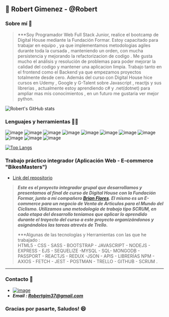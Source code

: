 ## :wave: Robert Gimenez - @Robert

### Sobre mí :page_with_curl:
>***Soy Programador Web Full Stack Junior, realice el bootcamp de Digital House mediante la Fundación Formar.
> Estoy capacitado para trabajar en equipo , ya que implementamos metodologias agiles durante toda la cursada , manteniendo un orden, con mucha persistencia y mejorando la refactorizacion de codigo .
>Me gusta mucho el análisis y resolución de problemas para poder mejorar la calidad del codigo y mantener una aplicacion limpia.
>Trabajo tanto en el frontend como el Backend ya que empezamos proyectos totalmente desde cero.
>Además del curso con Digital House hice cursos en Udemy , Google y G-Talent sobre Javascript , reactjs y sus librerias , actualmente estoy aprendiendo c# y .net(dotnet) para ampliar mas mis conocimientos , en un futuro me gustaria ver mejor python.

![Robert's GitHub stats](https://github-readme-stats.vercel.app/api?username=ROBERT-Gimenez&show_icons=true&theme=tokyonight&locale=es)

### Lenguajes y herramientas :technologist:
![image](https://img.shields.io/badge/Visual_Studio_Code-0078D4?style=for-the-badge&logo=visual%20studio%20code&logoColor=white)
![image](https://img.shields.io/badge/HTML5-E34F26?style=for-the-badge&logo=html5&logoColor=white)
![image](https://img.shields.io/badge/CSS3-1572B6?style=for-the-badge&logo=css3&logoColor=white)
![image](https://img.shields.io/badge/JavaScript-323330?style=for-the-badge&logo=javascript&logoColor=F7DF1E)
![image](https://img.shields.io/badge/Node.js-339933?style=for-the-badge&logo=nodedotjs&logoColor=white)
![image](https://img.shields.io/badge/Express.js-000000?style=for-the-badge&logo=express&logoColor=white)
![image](https://img.shields.io/badge/Sequelize-52B0E7?style=for-the-badge&logo=Sequelize&logoColor=white)
![image](https://img.shields.io/badge/MySQL-005C84?style=for-the-badge&logo=mysql&logoColor=white)
![image](https://img.shields.io/badge/Postman-FF6C37?style=for-the-badge&logo=Postman&logoColor=white)
![image](https://img.shields.io/badge/React-20232A?style=for-the-badge&logo=react&logoColor=61DAFB)
![image](https://img.shields.io/badge/typescript-%23007ACC.svg?style=for-the-badge&logo=typescript&logoColor=white)


[![Top Langs](https://github-readme-stats.vercel.app/api/top-langs/?username=ROBERT-Gimenez&layout=compact&theme=tokyonight&locale=es)](https://github.com/ROBERT-Gimenez/github-readme-stats)

### Trabajo práctico integrador (Aplicación Web - E-commerce "BikesMasters")
- [Link del repositorio](https://github.com/BrianFloresOk/grupo_11_bikesmasters)
> ***Este es el proyecto integrador grupal que desarrollamos y presentamos al final de curso de Digital House con la Fundación Formar, junto a mi compañero
> [Brian Flores](https://github.com/BrianFloresOk).
> El mismo es un E-commerce para un negocio de Venta de Articulos para el Mundo del Ciclismo. Utilizamos una metodología de trabajo tipo SCRUM, en cada etapa del desarrollo teníamos
> que aplicar lo aprendido durante el trayecto del curso a este proyecto organizándonos y asignándolos las tareas atrevés de Trello.***
> 
> ***Algunas de las tecnologías y Herramientas con las que he trabajado :  
> HTML5 - CSS - SASS - BOOTSTRAP - JAVASCRIPT - NODEJS - EXPRESS - EJS - SEQUELIZE -MYSQL - SQL- MONGODB - PASSPORT - REACTJS - REDUX -JSON - APIS - LIBRERÍAS NPM - AXIOS - FETCH - JEST - POSTMAN - TRELLO - GITHUB - SCRUM .
  ***



### Contacto :postbox:
- [![image](https://img.shields.io/badge/LinkedIn-0077B5?style=for-the-badge&logo=linkedin&logoColor=white)](https://www.linkedin.com/in/robert-gimenez-32b87b229/)
- ***Email : Robertgim37@gmail.com***

### Gracias por pasarte, Saludos! :smile:
